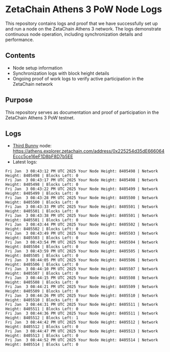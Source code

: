 # ZetaChain Athens 3 PoW Node Logs
This repository contains logs and proof that we have successfully set up and run a node on the ZetaChain Athens 3 network. The logs demonstrate continuous node operation, including synchronization details and performance.

## Contents
- Node setup information
- Synchronization logs with block height details
- Ongoing proof of work logs to verify active participation in the ZetaChain network

## Purpose
This repository serves as documentation and proof of participation in the ZetaChain Athens 3 PoW testnet.

## Logs

- [Third Bunny](https://thirdbunny.xyz/) node: https://athens.explorer.zetachain.com/address/0x225254d35dE666064Eccc5ce16eF1D8bF8D7b5EE
- Latest logs:
```
Fri Jan  3 08:43:12 PM UTC 2025 Your Node Height: 8405498 | Network Height: 8405498 | Blocks Left: 0
Fri Jan  3 08:43:17 PM UTC 2025 Your Node Height: 8405498 | Network Height: 8405498 | Blocks Left: 0
Fri Jan  3 08:43:22 PM UTC 2025 Your Node Height: 8405499 | Network Height: 8405499 | Blocks Left: 0
Fri Jan  3 08:43:28 PM UTC 2025 Your Node Height: 8405500 | Network Height: 8405500 | Blocks Left: 0
Fri Jan  3 08:43:33 PM UTC 2025 Your Node Height: 8405501 | Network Height: 8405501 | Blocks Left: 0
Fri Jan  3 08:43:38 PM UTC 2025 Your Node Height: 8405501 | Network Height: 8405501 | Blocks Left: 0
Fri Jan  3 08:43:44 PM UTC 2025 Your Node Height: 8405502 | Network Height: 8405502 | Blocks Left: 0
Fri Jan  3 08:43:49 PM UTC 2025 Your Node Height: 8405503 | Network Height: 8405503 | Blocks Left: 0
Fri Jan  3 08:43:54 PM UTC 2025 Your Node Height: 8405504 | Network Height: 8405504 | Blocks Left: 0
Fri Jan  3 08:43:59 PM UTC 2025 Your Node Height: 8405505 | Network Height: 8405505 | Blocks Left: 0
Fri Jan  3 08:44:05 PM UTC 2025 Your Node Height: 8405506 | Network Height: 8405506 | Blocks Left: 0
Fri Jan  3 08:44:10 PM UTC 2025 Your Node Height: 8405507 | Network Height: 8405507 | Blocks Left: 0
Fri Jan  3 08:44:15 PM UTC 2025 Your Node Height: 8405508 | Network Height: 8405508 | Blocks Left: 0
Fri Jan  3 08:44:21 PM UTC 2025 Your Node Height: 8405509 | Network Height: 8405509 | Blocks Left: 0
Fri Jan  3 08:44:26 PM UTC 2025 Your Node Height: 8405510 | Network Height: 8405510 | Blocks Left: 0
Fri Jan  3 08:44:31 PM UTC 2025 Your Node Height: 8405511 | Network Height: 8405511 | Blocks Left: 0
Fri Jan  3 08:44:36 PM UTC 2025 Your Node Height: 8405511 | Network Height: 8405512 | Blocks Left: 1
Fri Jan  3 08:44:42 PM UTC 2025 Your Node Height: 8405512 | Network Height: 8405512 | Blocks Left: 0
Fri Jan  3 08:44:47 PM UTC 2025 Your Node Height: 8405513 | Network Height: 8405513 | Blocks Left: 0
Fri Jan  3 08:44:52 PM UTC 2025 Your Node Height: 8405514 | Network Height: 8405514 | Blocks Left: 0
```
